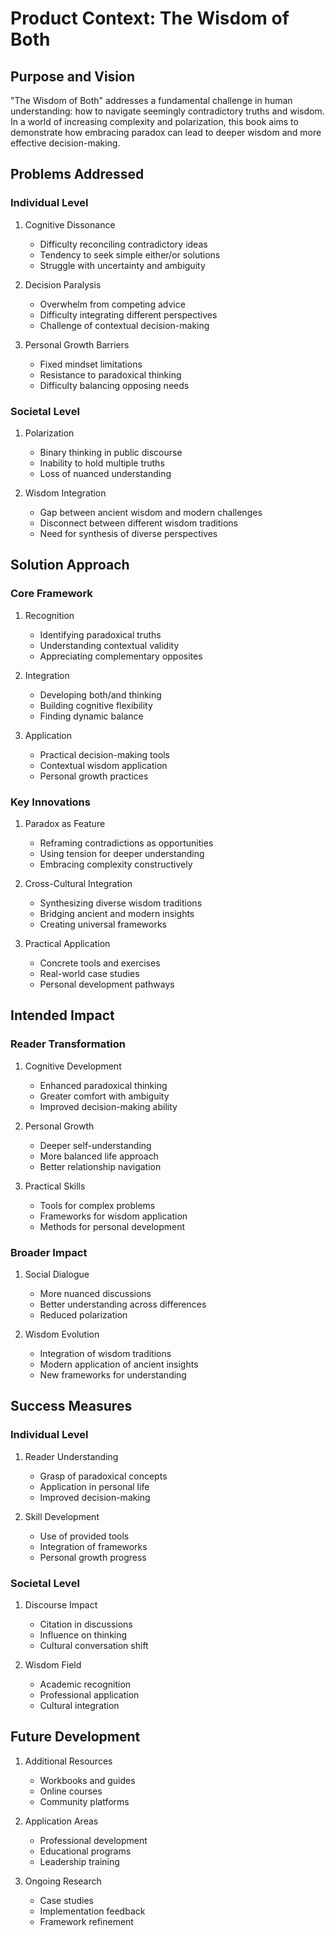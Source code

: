 # Product Context: The Wisdom of Both

## Purpose and Vision
"The Wisdom of Both" addresses a fundamental challenge in human understanding: how to navigate seemingly contradictory truths and wisdom. In a world of increasing complexity and polarization, this book aims to demonstrate how embracing paradox can lead to deeper wisdom and more effective decision-making.

## Problems Addressed

### Individual Level
1. Cognitive Dissonance
   - Difficulty reconciling contradictory ideas
   - Tendency to seek simple either/or solutions
   - Struggle with uncertainty and ambiguity

2. Decision Paralysis
   - Overwhelm from competing advice
   - Difficulty integrating different perspectives
   - Challenge of contextual decision-making

3. Personal Growth Barriers
   - Fixed mindset limitations
   - Resistance to paradoxical thinking
   - Difficulty balancing opposing needs

### Societal Level
1. Polarization
   - Binary thinking in public discourse
   - Inability to hold multiple truths
   - Loss of nuanced understanding

2. Wisdom Integration
   - Gap between ancient wisdom and modern challenges
   - Disconnect between different wisdom traditions
   - Need for synthesis of diverse perspectives

## Solution Approach

### Core Framework
1. Recognition
   - Identifying paradoxical truths
   - Understanding contextual validity
   - Appreciating complementary opposites

2. Integration
   - Developing both/and thinking
   - Building cognitive flexibility
   - Finding dynamic balance

3. Application
   - Practical decision-making tools
   - Contextual wisdom application
   - Personal growth practices

### Key Innovations
1. Paradox as Feature
   - Reframing contradictions as opportunities
   - Using tension for deeper understanding
   - Embracing complexity constructively

2. Cross-Cultural Integration
   - Synthesizing diverse wisdom traditions
   - Bridging ancient and modern insights
   - Creating universal frameworks

3. Practical Application
   - Concrete tools and exercises
   - Real-world case studies
   - Personal development pathways

## Intended Impact

### Reader Transformation
1. Cognitive Development
   - Enhanced paradoxical thinking
   - Greater comfort with ambiguity
   - Improved decision-making ability

2. Personal Growth
   - Deeper self-understanding
   - More balanced life approach
   - Better relationship navigation

3. Practical Skills
   - Tools for complex problems
   - Frameworks for wisdom application
   - Methods for personal development

### Broader Impact
1. Social Dialogue
   - More nuanced discussions
   - Better understanding across differences
   - Reduced polarization

2. Wisdom Evolution
   - Integration of wisdom traditions
   - Modern application of ancient insights
   - New frameworks for understanding

## Success Measures

### Individual Level
1. Reader Understanding
   - Grasp of paradoxical concepts
   - Application in personal life
   - Improved decision-making

2. Skill Development
   - Use of provided tools
   - Integration of frameworks
   - Personal growth progress

### Societal Level
1. Discourse Impact
   - Citation in discussions
   - Influence on thinking
   - Cultural conversation shift

2. Wisdom Field
   - Academic recognition
   - Professional application
   - Cultural integration

## Future Development
1. Additional Resources
   - Workbooks and guides
   - Online courses
   - Community platforms

2. Application Areas
   - Professional development
   - Educational programs
   - Leadership training

3. Ongoing Research
   - Case studies
   - Implementation feedback
   - Framework refinement
